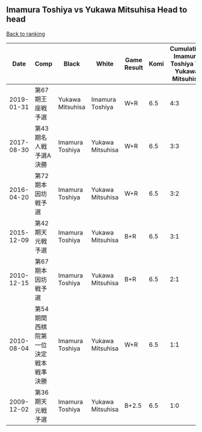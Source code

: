 ## Imamura Toshiya vs Yukawa Mitsuhisa Head to head

[Back to ranking](../../index.md)




| **Date** | **Comp** | **Black** | **White** | **Game Result** | **Komi** | **Cumulative Imamura Toshiya Vs Yukawa Mitsuhisa** | **Imamura Toshiya Streak** | **Yukawa Mitsuhisa Streak** | 
| --- | --- | --- | --- | --- | --- | --- | --- | --- |
| 2019-01-31 | 第67期王座戦予選 | Yukawa Mitsuhisa | Imamura Toshiya | W+R | 6.5 | 4:3 | 1 | 0 | 
| 2017-08-30 | 第43期名人戦　予選A決勝 | Imamura Toshiya | Yukawa Mitsuhisa | W+R | 6.5 | 3:3 | 0 | 2 | 
| 2016-04-20 | 第72期本因坊戦予選 | Imamura Toshiya | Yukawa Mitsuhisa | W+R | 6.5 | 3:2 | 0 | 1 | 
| 2015-12-09 | 第42期天元戦予選 | Imamura Toshiya | Yukawa Mitsuhisa | B+R | 6.5 | 3:1 | 2 | 0 | 
| 2010-12-15 | 第67期本因坊戦予選 | Imamura Toshiya | Yukawa Mitsuhisa | B+R | 6.5 | 2:1 | 1 | 0 | 
| 2010-08-04 | 第54期関西棋院第一位決定戦本戦準決勝 | Imamura Toshiya | Yukawa Mitsuhisa | W+R | 6.5 | 1:1 | 0 | 1 | 
| 2009-12-02 | 第36期天元戦予選 | Imamura Toshiya | Yukawa Mitsuhisa | B+2.5 | 6.5 | 1:0 | 1 | 0 |




